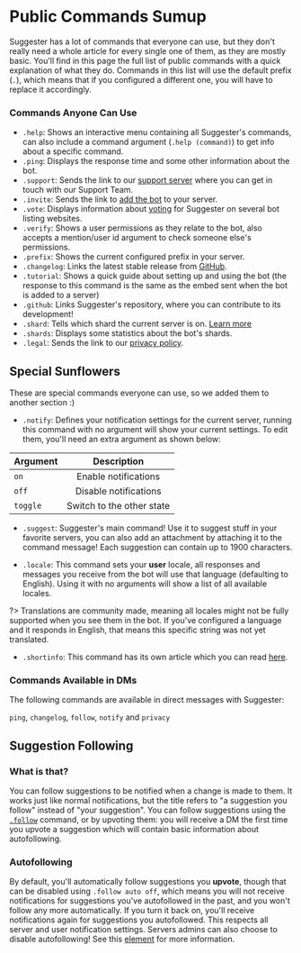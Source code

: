 # Public Commands Sumup
Suggester has a lot of commands that everyone can use, but they don't really need a whole article for every single one of them, as they are mostly basic. You'll find in this page the full list of public commands with a quick explanation of what they do. Commands in this list will use the default prefix (`.`), which means that if you configured a different one, you will have to replace it accordingly.

### Commands Anyone Can Use

- `.help`: Shows an interactive menu containing all Suggester's commands, can also include a command argument (`.help (command)`) to get info about a specific command.
- `.ping`: Displays the response time and some other information about the bot.
- `.support`: Sends the link to our [support server](https://suggester.js.org/support) where you can get in touch with our Support Team.
- `.invite`: Sends the link to [add the bot](https://suggester.js.org/invite) to your server.
- `.vote`: Displays information about [voting](/topics/supporting.md) for Suggester on several bot listing websites.
- `.verify`: Shows a user permissions as they relate to the bot, also accepts a mention/user id argument to check someone else's permissions.
- `.prefix`: Shows the current configured prefix in your server.
- `.changelog`: Links the latest stable release from [GitHub](https://github.com/Suggester/Suggester/releases/latest).
- `.tutorial`: Shows a quick guide about setting up and using the bot (the response to this command is the same as the embed sent when the bot is added to a server)
- `.github`: Links Suggester's repository, where you can contribute to its development!
- `.shard`: Tells which shard the current server is on. [Learn more](https://discord.com/developers/docs/topics/gateway#sharding)
- `.shards`: Displays some statistics about the bot's shards.
- `.legal`: Sends the link to our [privacy policy](/legal/privacy.md).

## Special Sunflowers

These are special commands everyone can use, so we added them to another section :)

- `.notify`: Defines your notification settings for the current server, running this command with no argument will show your current settings. To edit them, you'll need an extra argument as shown below:

| Argument           | Description                               |
|--------------------|:-----------------------------------------:|
| `on`               | Enable notifications                      |
| `off`              | Disable notifications                     |
| `toggle`           | Switch to the other state                 |
  
- `.suggest`: Suggester's main command! Use it to suggest stuff in your favorite servers, you can also add an attachment by attaching it to the command message! Each suggestion can contain up to 1900 characters.

- `.locale`: This command sets your **user** locale, all responses and messages you receive from the bot will use that language (defaulting to English). Using it with no arguments will show a list of all available locales.

?> Translations are community made, meaning all locales might not be fully supported when you see them in the bot. If you've configured a language and it responds in English, that means this specific string was not yet translated.

- `.shortinfo`: This command has its own article which you can read [here](topics/shortinfo.md).

### Commands Available in DMs
The following commands are available in direct messages with Suggester:

`ping`, `changelog`, `follow`, `notify` and `privacy`

## Suggestion Following

### What is that?
You can follow suggestions to be notified when a change is made to them. It works just like normal notifications, but the title refers to "a suggestion you follow" instead of "your suggestion". You can follow suggestions using the [`.follow`](topics/follow.md) command, or by upvoting them: you will receive a DM the first time you upvote a suggestion which will contain basic information about autofollowing.

### Autofollowing 
By default, you'll automatically follow suggestions you **upvote**, though that can be disabled using `.follow auto off`, which means you will not receive notifications for suggestions you've autofollowed in the past, and you won't follow any more automatically. If you turn it back on, you'll receive notifications again for suggestions you autofollowed. This respects all server and user notification settings.
Servers admins can also choose to disable autofollowing! See this [element](/config/autofollowing.md) for more information.  
